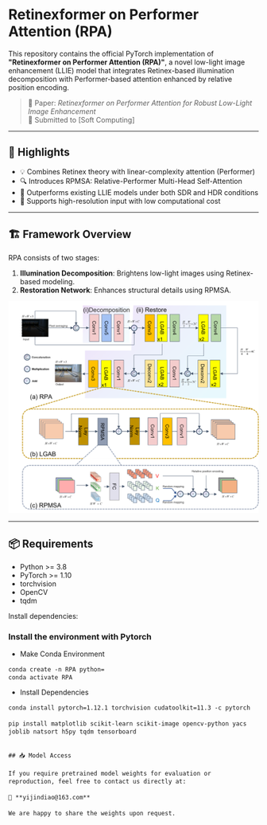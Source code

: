 # Retinexformer on Performer Attention (RPA)

This repository contains the official PyTorch implementation of **"Retinexformer on Performer Attention (RPA)"**, a novel low-light image enhancement (LLIE) model that integrates Retinex-based illumination decomposition with Performer-based attention enhanced by relative position encoding.

> 📘 Paper: *Retinexformer on Performer Attention for Robust Low-Light Image Enhancement*  
> 📍 Submitted to [Soft Computing]    

---

## 🌟 Highlights

- 💡 Combines Retinex theory with linear-complexity attention (Performer)
- 🔍 Introduces RPMSA: Relative-Performer Multi-Head Self-Attention
- 🎯 Outperforms existing LLIE models under both SDR and HDR conditions
- 🧠 Supports high-resolution input with low computational cost

---

## 🏗️ Framework Overview

RPA consists of two stages:

1. **Illumination Decomposition**: Brightens low-light images using Retinex-based modeling.
2. **Restoration Network**: Enhances structural details using RPMSA.

<p align="center">
  <img src="figures/architecture.png" alt="RPA Architecture" width="600">
</p>

---

## 📦 Requirements

- Python >= 3.8  
- PyTorch >= 1.10  
- torchvision  
- OpenCV  
- tqdm

Install dependencies:

###  Install the environment with Pytorch 

- Make Conda Environment
```
conda create -n RPA python=
conda activate RPA
```

- Install Dependencies
```
conda install pytorch=1.12.1 torchvision cudatoolkit=11.3 -c pytorch

pip install matplotlib scikit-learn scikit-image opencv-python yacs joblib natsort h5py tqdm tensorboard


## 📥 Model Access

If you require pretrained model weights for evaluation or reproduction, feel free to contact us directly at:

📧 **yijindiao@163.com**

We are happy to share the weights upon request.
